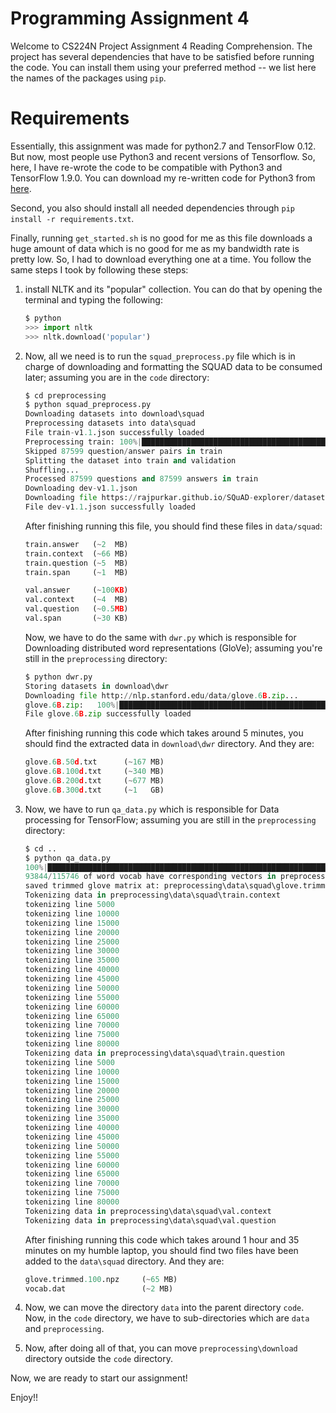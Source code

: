 # Programming Assignment 4
Welcome to CS224N Project Assignment 4 Reading Comprehension.
The project has several dependencies that have to be satisfied before running the code. You can install them using your preferred method -- we list here the names of the packages using `pip`.

# Requirements

Essentially, this assignment was made for python2.7 and TensorFlow 0.12. But now, most people use Python3 and recent versions of Tensorflow. So, here, I have re-wrote the code to be compatible with Python3 and TensorFlow 1.9.0. You can download my re-written code for Python3 from [here]().

Second, you also should install all needed dependencies through
`pip install -r requirements.txt`.

Finally, running `get_started.sh` is no good for me as this file downloads a huge amount of data which is no good for me as my bandwidth rate is pretty low. So, I had to download everything one at a time. You follow the same steps I took by following these steps:

1. install NLTK and its "popular" collection. You can do that by opening the terminal and typing the following:

   ```python
   $ python
   >>> import nltk
   >>> nltk.download('popular')
   ```

2. Now, all we need is to run the `squad_preprocess.py` file which is in charge of downloading and formatting the SQUAD data to be consumed later; assuming you are in the `code` directory:

   ```python
   $ cd preprocessing
   $ python squad_preprocess.py
   Downloading datasets into download\squad
   Preprocessing datasets into data\squad
   File train-v1.1.json successfully loaded
   Preprocessing train: 100%|███████████████████████████████████████████████████████████| 442/442 [02:05<00:00,  3.52it/s]
   Skipped 87599 question/answer pairs in train
   Splitting the dataset into train and validation
   Shuffling...
   Processed 87599 questions and 87599 answers in train
   Downloading dev-v1.1.json
   Downloading file https://rajpurkar.github.io/SQuAD-explorer/dataset/dev-v1.1.json...
   File dev-v1.1.json successfully loaded
   ```
   After finishing running this file, you should find these files in `data/squad`:

   ```python
   train.answer   (~2  MB)
   train.context  (~66 MB)
   train.question (~5  MB)
   train.span     (~1  MB)

   val.answer     (~100KB)
   val.context    (~4  MB)
   val.question   (~0.5MB)
   val.span       (~30 KB)

   ```

   Now, we have to do the same with `dwr.py` which is responsible for Downloading distributed word representations (GloVe); assuming you're still in the `preprocessing` directory:

   ```python
   $ python dwr.py
   Storing datasets in download\dwr
   Downloading file http://nlp.stanford.edu/data/glove.6B.zip...
   glove.6B.zip:   100%|███████████████████████████████████████████████████████████| 57.3k/862M [02:24<799:17:04, 300B/s]
   File glove.6B.zip successfully loaded
   ```
   After finishing running this code which takes around 5 minutes, you should find the extracted data in `download\dwr` directory. And they are:

   ```python
   glove.6B.50d.txt      (~167 MB)
   glove.6B.100d.txt     (~340 MB)
   glove.6B.200d.txt     (~677 MB)
   glove.6B.300d.txt     (~1   GB)
   ```

3. Now, we have to run `qa_data.py` which is responsible for Data processing for TensorFlow; assuming you are still in the `preprocessing` directory:

   ```python
   $ cd ..
   $ python qa_data.py
   100%|██████████████████████████████████████████████████████████████████████| 400000/400000.0 [1:31:50<00:00, 72.59it/s]
   93844/115746 of word vocab have corresponding vectors in preprocessing\download\dwr\glove.6B.100d.txt
   saved trimmed glove matrix at: preprocessing\data\squad\glove.trimmed.100
   Tokenizing data in preprocessing\data\squad\train.context
   tokenizing line 5000
   tokenizing line 10000
   tokenizing line 15000
   tokenizing line 20000
   tokenizing line 25000
   tokenizing line 30000
   tokenizing line 35000
   tokenizing line 40000
   tokenizing line 45000
   tokenizing line 50000
   tokenizing line 55000
   tokenizing line 60000
   tokenizing line 65000
   tokenizing line 70000
   tokenizing line 75000
   tokenizing line 80000
   Tokenizing data in preprocessing\data\squad\train.question
   tokenizing line 5000
   tokenizing line 10000
   tokenizing line 15000
   tokenizing line 20000
   tokenizing line 25000
   tokenizing line 30000
   tokenizing line 35000
   tokenizing line 40000
   tokenizing line 45000
   tokenizing line 50000
   tokenizing line 55000
   tokenizing line 60000
   tokenizing line 65000
   tokenizing line 70000
   tokenizing line 75000
   tokenizing line 80000
   Tokenizing data in preprocessing\data\squad\val.context
   Tokenizing data in preprocessing\data\squad\val.question
   ```
   After finishing running this code which takes around 1 hour and 35 minutes on my humble laptop, you should find two files have been added to the `data\squad` directory. And they are:

   ```python
   glove.trimmed.100.npz     (~65 MB)
   vocab.dat                 (~2 MB)
   ```

4. Now, we can move the directory `data` into the parent directory `code`. Now, in the `code` directory, we have to sub-directories which are `data` and `preprocessing`.

5. Now, after doing all of that, you can move  `preprocessing\download` directory outside the `code` directory.


Now, we are ready to start our assignment!

Enjoy!!




